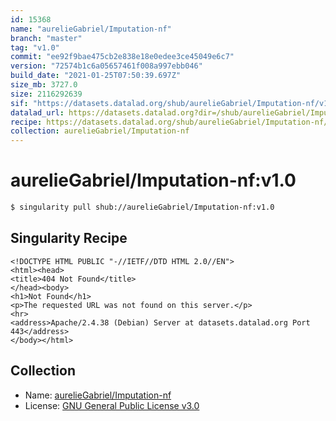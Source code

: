```yaml
---
id: 15368
name: "aurelieGabriel/Imputation-nf"
branch: "master"
tag: "v1.0"
commit: "ee92f9bae475cb2e838e18e0edee3ce45049e6c7"
version: "72574b1c6a05657461f008a997ebb046"
build_date: "2021-01-25T07:50:39.697Z"
size_mb: 3727.0
size: 2116292639
sif: "https://datasets.datalad.org/shub/aurelieGabriel/Imputation-nf/v1.0/2021-01-25-ee92f9ba-72574b1c/72574b1c6a05657461f008a997ebb046.sif"
datalad_url: https://datasets.datalad.org?dir=/shub/aurelieGabriel/Imputation-nf/v1.0/2021-01-25-ee92f9ba-72574b1c/
recipe: https://datasets.datalad.org/shub/aurelieGabriel/Imputation-nf/v1.0/2021-01-25-ee92f9ba-72574b1c/Singularity
collection: aurelieGabriel/Imputation-nf
---
```


# aurelieGabriel/Imputation-nf:v1.0

```bash
$ singularity pull shub://aurelieGabriel/Imputation-nf:v1.0
```

## Singularity Recipe

```singularity
<!DOCTYPE HTML PUBLIC "-//IETF//DTD HTML 2.0//EN">
<html><head>
<title>404 Not Found</title>
</head><body>
<h1>Not Found</h1>
<p>The requested URL was not found on this server.</p>
<hr>
<address>Apache/2.4.38 (Debian) Server at datasets.datalad.org Port 443</address>
</body></html>
```

## Collection

 - Name: [aurelieGabriel/Imputation-nf](https://github.com/aurelieGabriel/Imputation-nf)
 - License: [GNU General Public License v3.0](https://api.github.com/licenses/gpl-3.0)

